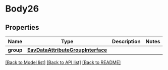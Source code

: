 # Body26

## Properties
Name | Type | Description | Notes
------------ | ------------- | ------------- | -------------
**group** | [**EavDataAttributeGroupInterface**](EavDataAttributeGroupInterface.md) |  | 

[[Back to Model list]](../README.md#documentation-for-models) [[Back to API list]](../README.md#documentation-for-api-endpoints) [[Back to README]](../README.md)


